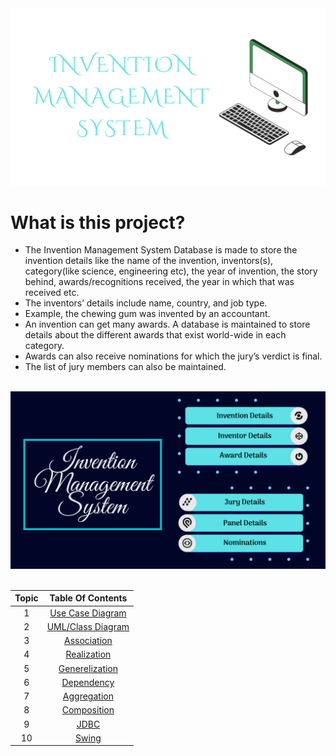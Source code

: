 <div align="center">

<img src="https://github.com/a3X3k/Invention_Management_System/blob/main/Assets/2%2Cpng.png" alt="drawing"/>

</div>
      
# What is this project?

- The Invention Management System Database is made to store the invention details like the name of the invention, inventors(s), category(like science, engineering etc), the year of invention, the story behind, awards/recognitions received, the year in which that was received etc. 
- The inventors’ details include name, country, and job type. 
- Example, the chewing gum was invented by an accountant.
- An invention can get many awards. A database is maintained to store details about the different awards that exist world-wide in each category. 
- Awards can also receive nominations for which the jury’s verdict is final. 
- The list of jury members can also be maintained. 

<br/>

<div align="center">

<img src="https://github.com/a3X3k/Invention_Management_System/blob/main/Assets/1.png" alt="drawing"/>

</div>

<br/>
    
<div align="center">
      
| Topic | Table Of Contents |
|:-----:| :-----: |
| 1 | [Use Case Diagram](#) |
| 2 | [UML/Class Diagram](#) |
| 3 | [Association](#) |
| 4 | [Realization](#) |
| 5 | [Generelization](#) |
| 6 | [Dependency](#) |
| 7 | [Aggregation](#) |
| 8 | [Composition](#) |
| 9 | [JDBC](#) |
| 10 | [Swing](#) |

</div>
      
